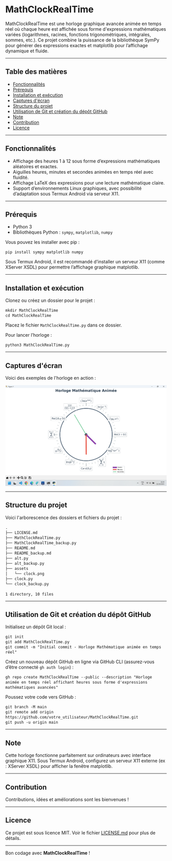 # MathClockRealTime 
 
MathClockRealTime est une horloge graphique avancée animée en temps réel où chaque heure est affichée sous forme d'expressions mathématiques variées (logarithmes, racines, fonctions trigonométriques, intégrales, sommes, etc.). Ce projet combine la puissance de la bibliothèque SymPy pour générer des expressions exactes et matplotlib pour l’affichage dynamique et fluide. 
 
--- 
 
## Table des matières 
- [Fonctionnalités](#fonctionnalités) 
- [Prérequis](#prérequis) 
- [Installation et exécution](#installation-et-exécution) 
- [Captures d'écran](#captures-d'écran) 
- [Structure du projet](#structure-du-projet) 
- [Utilisation de Git et création du dépôt GitHub](#utilisation-de-git-et-création-du-dépôt-github) 
- [Note](#note) 
- [Contribution](#contribution) 
- [Licence](#licence) 
 
--- 
 
## Fonctionnalités 
 
- Affichage des heures 1 à 12 sous forme d’expressions mathématiques aléatoires et exactes. 
- Aiguilles heures, minutes et secondes animées en temps réel avec fluidité. 
- Affichage LaTeX des expressions pour une lecture mathématique claire. 
- Support d’environnements Linux graphiques, avec possibilité d’adaptation sous Termux Android via serveur X11. 
 
--- 
 
## Prérequis 
 
- Python 3 
- Bibliothèques Python : `sympy`, `matplotlib`, `numpy` 
 
Vous pouvez les installer avec pip : 
 
``` 
pip install sympy matplotlib numpy 
``` 
 
Sous Termux Android, il est recommandé d’installer un serveur X11 (comme XServer XSDL) pour permettre l’affichage graphique matplotlib. 
 
--- 
 
## Installation et exécution 
 
Clonez ou créez un dossier pour le projet : 
 
``` 
mkdir MathClockRealTime 
cd MathClockRealTime 
``` 
 
Placez le fichier `MathClockRealTime.py` dans ce dossier. 
 
Pour lancer l’horloge : 
 
``` 
python3 MathClockRealTime.py 
``` 
 
--- 
 
## Captures d'écran 
Voici des exemples de l'horloge en action : 
 
![Horloge principale](assets/clock.png) 
 
--- 
 
## Structure du projet 
Voici l'arborescence des dossiers et fichiers du projet : 
 
``` 
. 
├── LICENSE.md 
├── MathClockRealTime.py 
├── MathClockRealTime_backup.py 
├── README.md 
├── README_backup.md 
├── alt.py 
├── alt_backup.py 
├── assets 
│   └── clock.png 
├── clock.py 
└── clock_backup.py 
 
1 directory, 10 files 
``` 
 
--- 
 
## Utilisation de Git et création du dépôt GitHub 
 
Initialisez un dépôt Git local : 
 
``` 
git init 
git add MathClockRealTime.py 
git commit -m "Initial commit - Horloge Mathématique animée en temps réel" 
``` 
 
Créez un nouveau dépôt GitHub en ligne via GitHub CLI (assurez-vous d’être connecté `gh auth login`) : 
 
``` 
gh repo create MathClockRealTime --public --description "Horloge animée en temps réel affichant heures sous forme d'expressions mathématiques avancées" 
``` 
 
Poussez votre code vers GitHub : 
 
``` 
git branch -M main 
git remote add origin https://github.com/votre_utilisateur/MathClockRealTime.git 
git push -u origin main 
``` 
 
--- 
 
## Note 
 
Cette horloge fonctionne parfaitement sur ordinateurs avec interface graphique X11. Sous Termux Android, configurez un serveur X11 externe (ex : XServer XSDL) pour afficher la fenêtre matplotlib. 
 
--- 
 
## Contribution 
 
Contributions, idées et améliorations sont les bienvenues ! 
 
--- 
 
## Licence 
 
Ce projet est sous licence MIT. Voir le fichier [LICENSE.md](LICENSE.md) pour plus de détails. 
 
--- 
 
Bon codage avec **MathClockRealTime** ! 

